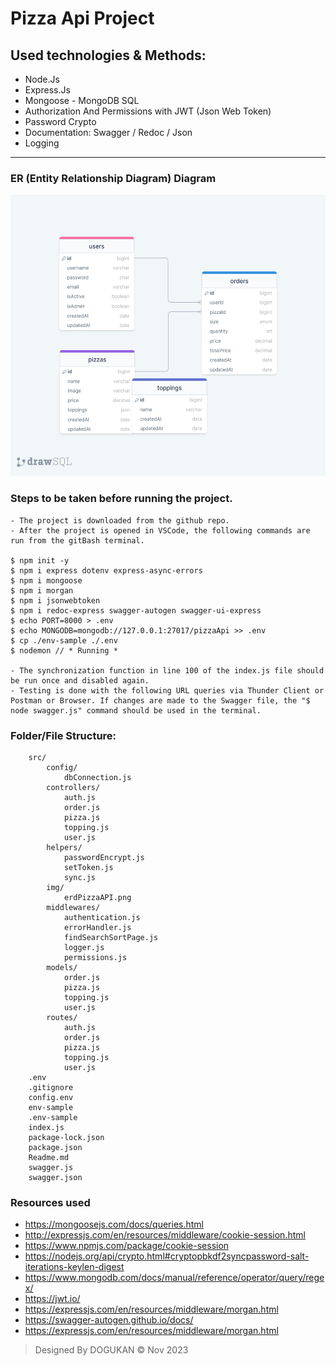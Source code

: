 # Pizza Api Project

## Used technologies & Methods:
* Node.Js
* Express.Js
* Mongoose - MongoDB SQL
* Authorization And Permissions with JWT (Json Web Token)
* Password Crypto
* Documentation: Swagger / Redoc / Json
* Logging
-----

### ER (Entity Relationship Diagram) Diagram
<img src="./src/img/erdPizzaAPI.png" width="650" height="450" alt="ERD"></img> 

### Steps to be taken before running the project.

```
- The project is downloaded from the github repo.
- After the project is opened in VSCode, the following commands are run from the gitBash terminal.

$ npm init -y
$ npm i express dotenv express-async-errors
$ npm i mongoose
$ npm i morgan
$ npm i jsonwebtoken
$ npm i redoc-express swagger-autogen swagger-ui-express
$ echo PORT=8000 > .env
$ echo MONGODB=mongodb://127.0.0.1:27017/pizzaApi >> .env
$ cp ./env-sample ./.env
$ nodemon // * Running *

- The synchronization function in line 100 of the index.js file should be run once and disabled again.
- Testing is done with the following URL queries via Thunder Client or Postman or Browser. If changes are made to the Swagger file, the "$ node swagger.js" command should be used in the terminal.
```

### Folder/File Structure:

```
    src/
        config/
            dbConnection.js
        controllers/
            auth.js
            order.js
            pizza.js
            topping.js
            user.js
        helpers/
            passwordEncrypt.js
            setToken.js
            sync.js
        img/
            erdPizzaAPI.png
        middlewares/
            authentication.js
            errorHandler.js
            findSearchSortPage.js
            logger.js
            permissions.js
        models/
            order.js
            pizza.js
            topping.js
            user.js
        routes/
            auth.js
            order.js
            pizza.js
            topping.js
            user.js
    .env
    .gitignore
    config.env
    env-sample
    .env-sample
    index.js
    package-lock.json
    package.json    
    Readme.md
    swagger.js
    swagger.json
```
### Resources used
* https://mongoosejs.com/docs/queries.html
* http://expressjs.com/en/resources/middleware/cookie-session.html
* https://www.npmjs.com/package/cookie-session
* https://nodejs.org/api/crypto.html#cryptopbkdf2syncpassword-salt-iterations-keylen-digest
* https://www.mongodb.com/docs/manual/reference/operator/query/regex/
* https://jwt.io/
* https://expressjs.com/en/resources/middleware/morgan.html
* https://swagger-autogen.github.io/docs/
* https://expressjs.com/en/resources/middleware/morgan.html

> Designed By DOGUKAN © Nov 2023